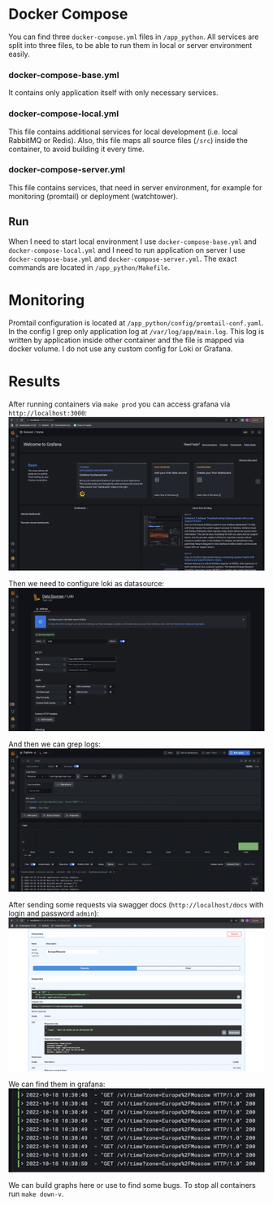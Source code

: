 # Docker Compose
You can find three `docker-compose.yml` files in `/app_python`. All services are split into three files,
to be able to run them in local or server environment easily.

### docker-compose-base.yml
It contains only application itself with only necessary services.

### docker-compose-local.yml
This file contains additional services for local development (i.e. local RabbitMQ or Redis).
Also, this file maps all source files (`/src`) inside the container, to avoid building it every time. 

### docker-compose-server.yml
This file contains services, that need in server environment, for example for monitoring (promtail) or 
deployment (watchtower).

## Run
When I need to start local environment I use `docker-compose-base.yml` and `docker-compose-local.yml`
and I need to run application on server I use `docker-compose-base.yml` and `docker-compose-server.yml`.
The exact commands are located in `/app_python/Makefile`.

# Monitoring
Promtail configuration is located at `/app_python/config/promtail-conf.yaml`. In the config I grep only 
application log at `/var/log/app/main.log`. This log is written by application inside other container and 
the file is mapped via docker volume. I do not use any custom config for Loki or Grafana.

# Results
After running containers via `make prod` you can access grafana via `http://localhost:3000`:
![img.png](img.png)

Then we need to configure loki as datasource:
![img_1.png](img_1.png)

And then we can grep logs:
![img_2.png](img_2.png)

After sending some requests via swagger docs (`http://localhost/docs` with login and password `admin`):
![img_3.png](img_3.png)

We can find them in grafana:
![img_4.png](img_4.png)

We can build graphs here or use to find some bugs. To stop all containers run `make down-v`.
